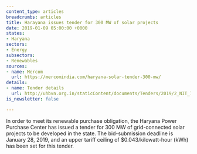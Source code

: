 ```yaml
---
content_type: articles
breadcrumbs: articles
title: Harayana issues tender for 300 MW of solar projects
date: 2019-01-09 05:00:00 +0000
states:
- Haryana
sectors:
- Energy
subsectors:
- Renewables
sources:
- name: Mercom
  url: https://mercomindia.com/haryana-solar-tender-300-mw/
details:
- name: Tender details
  url: http://uhbvn.org.in/staticContent/documents/Tenders/2019/2_NIT_77_CE_PCKL_03YA.pdf
is_newsletter: false

---
```

In order to meet its renewable purchase obligation, the Haryana Power Purchase Center has issued a tender for 300 MW of grid-connected solar projects to be developed in the state. The bid-submission deadline is January 28, 2019, and an upper tariff ceiling of $0.043/kilowatt-hour (kWh) has been set for this tender.
